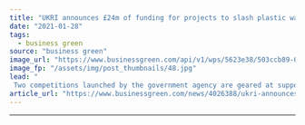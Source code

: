 ```yaml
---
title: "UKRI announces £24m of funding for projects to slash plastic waste"
date: "2021-01-28"
tags: 
  - business green
source: "business green"
image_url: "https://www.businessgreen.com/api/v1/wps/5623e38/503ccb89-0152-4b21-8313-76550cc541f6/5/Ribena-185x114.jpg"
image_fp: "/assets/img/post_thumbnails/48.jpg"
lead: "
 Two competitions launched by the government agency are geared at supporting firms that can help the the UK meet its 2025 Plastics Pact targets ..."
article_url: "https://www.businessgreen.com/news/4026388/ukri-announces-gbp24m-funding-projects-slash-plastic-waste"
---
```


---
